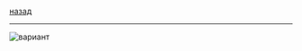 [назад](../dm.md)
***
![вариант](https://github.com/user-attachments/assets/4b7564b0-a2e1-4b3b-97d4-0eb6618d8408)
